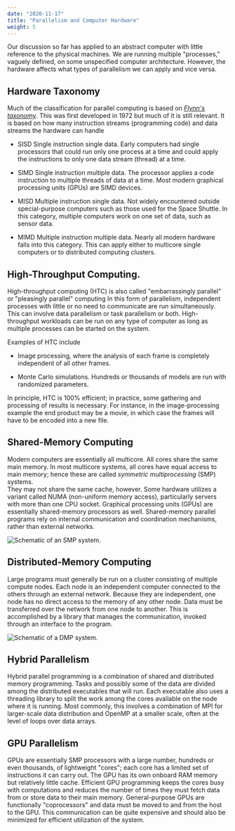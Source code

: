 ```yaml
---
date: "2020-11-17"
title: "Parallelism and Computer Hardware"
weight: 5
---
```


Our discussion so far has applied to an abstract computer with little 
reference to the physical machines.  We are running multiple "processes," vaguely defined, on some unspecified computer architecture.  However, the hardware
affects what types of parallelism we can apply and vice versa.

## Hardware Taxonomy

Much of the classification for parallel computing is based on [_Flynn's taxonomy_](https://en.wikipedia.org/wiki/Flynn%27s_taxonomy). This was first developed in 1972 but much of it is still relevant.  It is based on how many instruction streams (programming code) and data streams the hardware can handle

- SISD
    Single instruction single data.  Early computers had single processors that could run only one process at a time and could apply the instructions to only one data stream (thread) at a time.

- SIMD
    Single instruction multiple data.  The processor applies a code instruction to multiple threads of data at a time.  Most modern graphical processing units (GPUs) are SIMD devices.

- MISD
    Multiple instruction single data.  Not widely encountered outside special-purpose computers such as those used for the Space Shuttle.  In this category, multiple computers work on one set of data, such as sensor data.

- MIMD
    Multiple instruction multiple data.  Nearly all modern hardware falls into this category.  This can apply either to multicore single computers or to distributed computing clusters.

## High-Throughput Computing.

High-throughput computing (HTC) is also called "embarrassingly parallel" or "pleasingly parallel" computing  In this form of parallelism, independent processes with little or no need to communicate are run simultaneously.  This can involve data parallelism or task parallelism or both.  High-throughput workloads can
be run on any type of computer as long as multiple processes can be started 
on the system.  

Examples of HTC include

- Image processing, where the analysis of each frame is completely independent of all other frames.  

- Monte Carlo simulations.  Hundreds or thousands of models are run with randomized parameters.  

In principle, HTC is 100% efficient; in practice, some gathering and processing of results is necessary.  For instance, in the image-processing example the end product may be a movie, in which case the frames will have to be encoded into a new file.  

## Shared-Memory Computing

Modern computers are essentially all multicore.  All cores share the same
main memory.  In most multicore systems, all cores have equal access to main
memory; hence these are called _symmetric multiprocessing_ (SMP) systems.   
They may not share the same cache, however.  Some hardware utilizes a variant
called NUMA (non-uniform memory access), particularly servers with more than
one CPU socket.  Graphical processing units (GPUs) are essentially shared-memory processors as well.  Shared-memory parallel programs rely on internal
communication and coordination mechanisms, rather than external networks.  

![](img/SMP.png "Schematic of an SMP system.")

## Distributed-Memory Computing

Large programs must generally be run on a cluster consisting of multiple
compute nodes.  Each node is an independent computer connected to the others
through an external network.  Because they are independent, one node has no
direct access to the memory of any other node.  Data must be transferred over
the network from one node to another.  This is accomplished by a library 
that manages the communication, invoked through an interface to the 
program. 

![](img/DMP.png "Schematic of a DMP system.")

## Hybrid Parallelism

Hybrid parallel programming is a combination of shared and distributed memory programming.  Tasks and possibly some of the data are divided among the distributed executables that will run.  Each executable also uses a threading library
to split the work among the cores available on the node where it is running.
Most commonly, this involves a combination of MPI for larger-scale data
distribution and OpenMP at a smaller scale, often at the level of loops over
data arrays.

## GPU Parallelism

GPUs are essentially SMP processors with a large number, hundreds or even thousands, of lightweight "cores"; each core has a limited set of instructions it can carry out.  The GPU has its own onboard RAM memory but relatively little cache.  Efficient GPU programming keeps the cores busy with computations and reduces the number of times they must fetch data from or store data to their main memory.  General-purpose GPUs are functionally "coprocessors" and data must be moved to and from the host to the GPU.  This communication can be quite expensive
and should also be minimized for efficient utilization of the system. 
